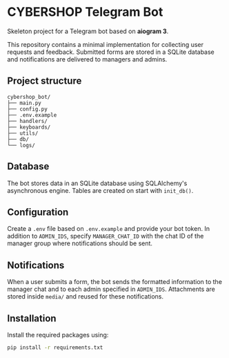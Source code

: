 # CYBERSHOP Telegram Bot

Skeleton project for a Telegram bot based on **aiogram 3**.

This repository contains a minimal implementation for collecting user requests
and feedback. Submitted forms are stored in a SQLite database and notifications
are delivered to managers and admins.

## Project structure

```
cybershop_bot/
├── main.py
├── config.py
├── .env.example
├── handlers/
├── keyboards/
├── utils/
├── db/
└── logs/
```

## Database

The bot stores data in an SQLite database using SQLAlchemy's asynchronous
engine. Tables are created on start with `init_db()`.

## Configuration

Create a `.env` file based on `.env.example` and provide your bot token. In
addition to `ADMIN_IDS`, specify `MANAGER_CHAT_ID` with the chat ID of the
manager group where notifications should be sent.

## Notifications

When a user submits a form, the bot sends the formatted information to the
manager chat and to each admin specified in `ADMIN_IDS`. Attachments are stored
inside `media/` and reused for these notifications.

## Installation

Install the required packages using:

```bash
pip install -r requirements.txt
```
